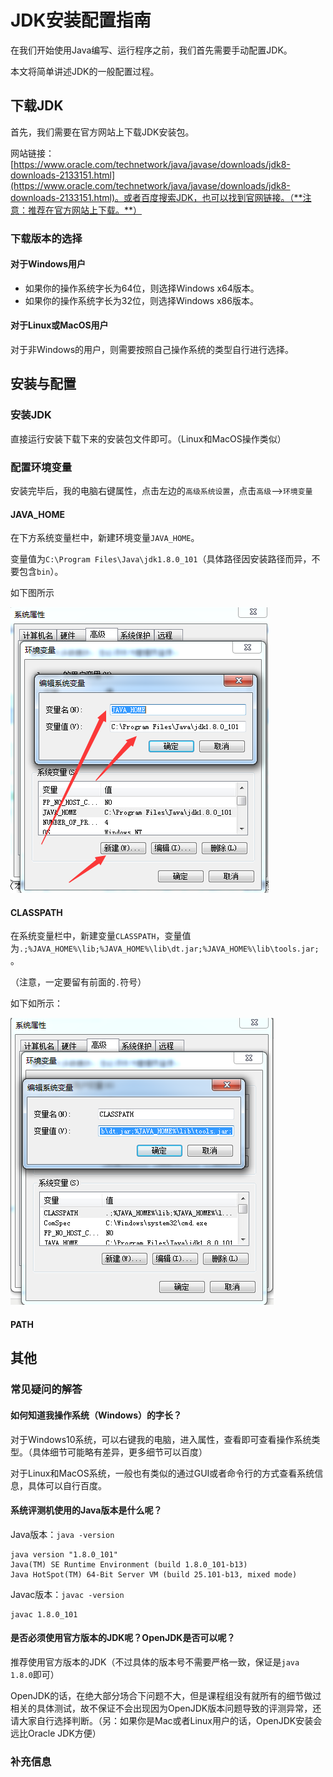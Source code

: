# JDK安装配置指南

在我们开始使用Java编写、运行程序之前，我们首先需要手动配置JDK。

本文将简单讲述JDK的一般配置过程。

## 下载JDK

首先，我们需要在官方网站上下载JDK安装包。

网站链接：[https://www.oracle.com/technetwork/java/javase/downloads/jdk8-downloads-2133151.html](https://www.oracle.com/technetwork/java/javase/downloads/jdk8-downloads-2133151.html)。或者百度搜索JDK，也可以找到官网链接。（**注意：推荐在官方网站上下载。**）

### 下载版本的选择

#### 对于Windows用户

- 如果你的操作系统字长为64位，则选择Windows x64版本。
- 如果你的操作系统字长为32位，则选择Windows x86版本。

#### 对于Linux或MacOS用户

对于非Windows的用户，则需要按照自己操作系统的类型自行进行选择。

## 安装与配置

### 安装JDK

直接运行安装下载下来的安装包文件即可。（Linux和MacOS操作类似）

### 配置环境变量

安装完毕后，我的电脑右键属性，点击左边的`高级系统设置`，点击`高级`-->`环境变量`

#### JAVA_HOME

在下方系统变量栏中，新建环境变量`JAVA_HOME`。

变量值为`C:\Program Files\Java\jdk1.8.0_101`（具体路径因安装路径而异，不要包含`bin`）。

如下图所示

![](.\pic-1.png)

#### CLASSPATH

在系统变量栏中，新建变量`CLASSPATH`，变量值为`.;%JAVA_HOME%\lib;%JAVA_HOME%\lib\dt.jar;%JAVA_HOME%\lib\tools.jar;`。

（注意，一定要留有前面的`.`符号）

如下如所示：

![](.\pic-2.png)

#### PATH





## 其他

### 常见疑问的解答

#### 如何知道我操作系统（Windows）的字长？

对于Windows10系统，可以右键我的电脑，进入属性，查看即可查看操作系统类型。（具体细节可能略有差异，更多细节可以百度）

对于Linux和MacOS系统，一般也有类似的通过GUI或者命令行的方式查看系统信息，具体可以自行百度。

#### 系统评测机使用的Java版本是什么呢？

Java版本：`java -version`

```
java version "1.8.0_101"
Java(TM) SE Runtime Environment (build 1.8.0_101-b13)
Java HotSpot(TM) 64-Bit Server VM (build 25.101-b13, mixed mode)
```

Javac版本：`javac -version`

```
javac 1.8.0_101
```

#### 是否必须使用官方版本的JDK呢？OpenJDK是否可以呢？

推荐使用官方版本的JDK（不过具体的版本号不需要严格一致，保证是`java 1.8.0`即可）

OpenJDK的话，在绝大部分场合下问题不大，但是课程组没有就所有的细节做过相关的具体测试，故不保证不会出现因为OpenJDK版本问题导致的评测异常，还请大家自行选择判断。（另：如果你是Mac或者Linux用户的话，OpenJDK安装会远比Oracle JDK方便）

### 补充信息

